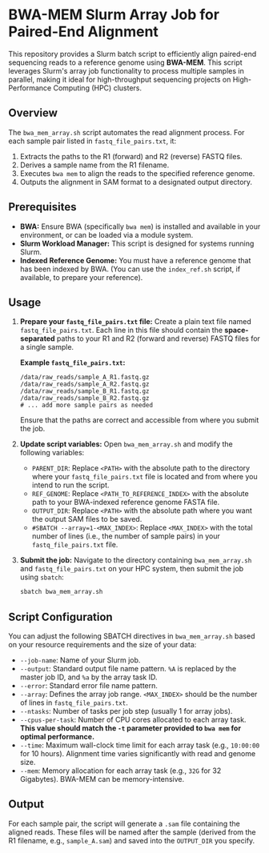 # BWA-MEM Slurm Array Job for Paired-End Alignment

This repository provides a Slurm batch script to efficiently align paired-end sequencing reads to a reference genome using **BWA-MEM**. This script leverages Slurm's array job functionality to process multiple samples in parallel, making it ideal for high-throughput sequencing projects on High-Performance Computing (HPC) clusters.

## Overview

The `bwa_mem_array.sh` script automates the read alignment process. For each sample pair listed in `fastq_file_pairs.txt`, it:
1.  Extracts the paths to the R1 (forward) and R2 (reverse) FASTQ files.
2.  Derives a sample name from the R1 filename.
3.  Executes `bwa mem` to align the reads to the specified reference genome.
4.  Outputs the alignment in SAM format to a designated output directory.

## Prerequisites

* **BWA:** Ensure BWA (specifically `bwa mem`) is installed and available in your environment, or can be loaded via a module system.
* **Slurm Workload Manager:** This script is designed for systems running Slurm.
* **Indexed Reference Genome:** You must have a reference genome that has been indexed by BWA. (You can use the `index_ref.sh` script, if available, to prepare your reference).

## Usage

1.  **Prepare your `fastq_file_pairs.txt` file:**
    Create a plain text file named `fastq_file_pairs.txt`. Each line in this file should contain the **space-separated** paths to your R1 and R2 (forward and reverse) FASTQ files for a single sample.

    **Example `fastq_file_pairs.txt`:**
    ```
    /data/raw_reads/sample_A_R1.fastq.gz /data/raw_reads/sample_A_R2.fastq.gz
    /data/raw_reads/sample_B_R1.fastq.gz /data/raw_reads/sample_B_R2.fastq.gz
    # ... add more sample pairs as needed
    ```
    Ensure that the paths are correct and accessible from where you submit the job.

2.  **Update script variables:**
    Open `bwa_mem_array.sh` and modify the following variables:
    * `PARENT_DIR`: Replace `<PATH>` with the absolute path to the directory where your `fastq_file_pairs.txt` file is located and from where you intend to run the script.
    * `REF_GENOME`: Replace `<PATH_TO_REFERENCE_INDEX>` with the absolute path to your BWA-indexed reference genome FASTA file.
    * `OUTPUT_DIR`: Replace `<PATH>` with the absolute path where you want the output SAM files to be saved.
    * `#SBATCH --array=1-<MAX_INDEX>`: Replace `<MAX_INDEX>` with the total number of lines (i.e., the number of sample pairs) in your `fastq_file_pairs.txt` file.

3.  **Submit the job:**
    Navigate to the directory containing `bwa_mem_array.sh` and `fastq_file_pairs.txt` on your HPC system, then submit the job using `sbatch`:

    ```bash
    sbatch bwa_mem_array.sh
    ```

## Script Configuration

You can adjust the following SBATCH directives in `bwa_mem_array.sh` based on your resource requirements and the size of your data:

* `--job-name`: Name of your Slurm job.
* `--output`: Standard output file name pattern. `%A` is replaced by the master job ID, and `%a` by the array task ID.
* `--error`: Standard error file name pattern.
* `--array`: Defines the array job range. `<MAX_INDEX>` should be the number of lines in `fastq_file_pairs.txt`.
* `--ntasks`: Number of tasks per job step (usually 1 for array jobs).
* `--cpus-per-task`: Number of CPU cores allocated to each array task. **This value should match the `-t` parameter provided to `bwa mem` for optimal performance.**
* `--time`: Maximum wall-clock time limit for each array task (e.g., `10:00:00` for 10 hours). Alignment time varies significantly with read and genome size.
* `--mem`: Memory allocation for each array task (e.g., `32G` for 32 Gigabytes). BWA-MEM can be memory-intensive.

## Output

For each sample pair, the script will generate a `.sam` file containing the aligned reads. These files will be named after the sample (derived from the R1 filename, e.g., `sample_A.sam`) and saved into the `OUTPUT_DIR` you specify.
